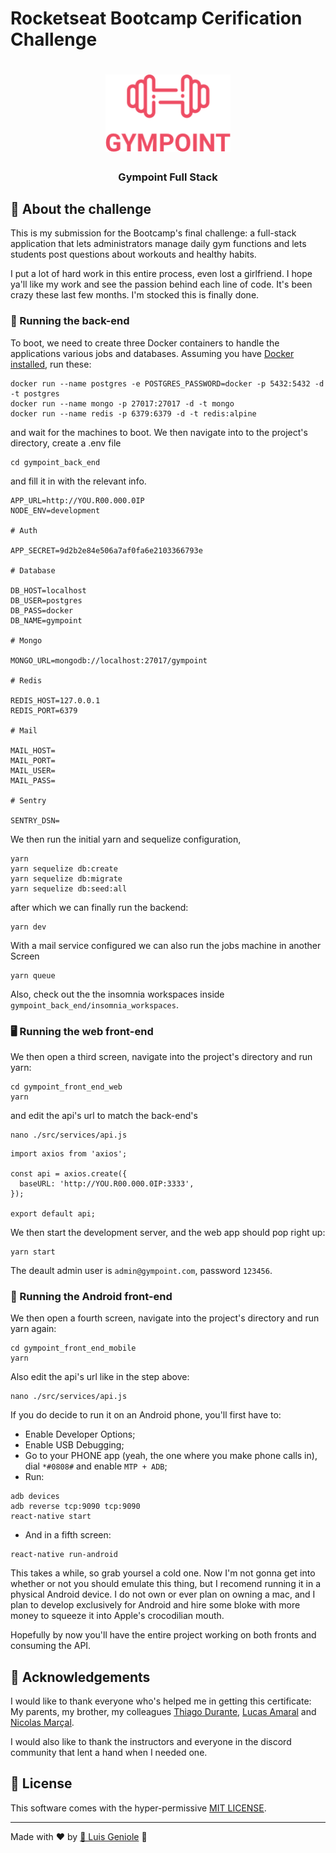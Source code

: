 # Rocketseat Bootcamp Cerification Challenge

<h1 align="center">
  <img alt="Gympoint" title="Gympoint" src=".github/logo.png" width="200px" />
</h1>

<h3 align="center">
  Gympoint Full Stack
</h3>

## 🚀 About the challenge

This is my submission for the Bootcamp's final challenge: a full-stack application
that lets administrators manage daily gym functions and lets students post questions
about workouts and healthy habits.

I put a lot of hard work in this entire process, even lost
a girlfriend. I hope ya'll like my work and see the passion behind each line of code.
It's been crazy these last few months. I'm stocked this is finally done.

### 🤖 Running the back-end

To boot, we need to create three Docker containers to handle the applications
various jobs and databases. Assuming you have
[Docker installed](https://docs.docker.com/install/), run these:

```
docker run --name postgres -e POSTGRES_PASSWORD=docker -p 5432:5432 -d -t postgres
docker run --name mongo -p 27017:27017 -d -t mongo
docker run --name redis -p 6379:6379 -d -t redis:alpine
```

and wait for the machines to boot. We then navigate into to the project's
directory, create a .env file

```
cd gympoint_back_end
```

and fill it in with the relevant info.

```
APP_URL=http://YOU.R00.000.0IP
NODE_ENV=development

# Auth

APP_SECRET=9d2b2e84e506a7af0fa6e2103366793e

# Database

DB_HOST=localhost
DB_USER=postgres
DB_PASS=docker
DB_NAME=gympoint

# Mongo

MONGO_URL=mongodb://localhost:27017/gympoint

# Redis

REDIS_HOST=127.0.0.1
REDIS_PORT=6379

# Mail

MAIL_HOST=
MAIL_PORT=
MAIL_USER=
MAIL_PASS=

# Sentry

SENTRY_DSN=
```

We then run the initial yarn and sequelize configuration,

```
yarn
yarn sequelize db:create
yarn sequelize db:migrate
yarn sequelize db:seed:all
```

after which we can finally run the backend:

```
yarn dev
```

With a mail service configured we can also run the jobs machine in another Screen

```
yarn queue
```

Also, check out the the insomnia workspaces inside `gympoint_back_end/insomnia_workspaces`.

### 🖥️ Running the web front-end

We then open a third screen, navigate into the project's directory and run yarn:

```
cd gympoint_front_end_web
yarn
```

and edit the api's url to match the back-end's

```
nano ./src/services/api.js
```

```
import axios from 'axios';

const api = axios.create({
  baseURL: 'http://YOU.R00.000.0IP:3333',
});

export default api;
```

We then start the development server, and the web app should pop right up:

```
yarn start
```

The deault admin user is `admin@gympoint.com`, password `123456`.

### 📱 Running the Android front-end

We then open a fourth screen, navigate into the project's directory and run yarn again:

```
cd gympoint_front_end_mobile
yarn
```

Also edit the api's url like in the step above:

```
nano ./src/services/api.js
```

If you do decide to run it on an Android phone, you'll first have to:

- Enable Developer Options;
- Enable USB Debugging;
- Go to your PHONE app (yeah, the one where you make phone calls in), dial
  `*#0808#` and enable `MTP + ADB`;
- Run:

```
adb devices
adb reverse tcp:9090 tcp:9090
react-native start
```

- And in a fifth screen:

```
react-native run-android
```

This takes a while, so grab yoursel a cold one. Now I'm not gonna get into whether
or not you should emulate this thing, but I recomend running it in a physical Android
device. I do not own or ever plan on owning a mac, and I plan to develop exclusively
for Android and hire some bloke with more money to squeeze it into Apple's crocodilian
mouth.

Hopefully by now you'll have the entire project working on both fronts and
consuming the API.

## 💖 Acknowledgements

I would like to thank everyone who's helped me in getting this certificate:
My parents, my brother, my colleagues [Thiago Durante](https://github.com/thdurante),
[Lucas Amaral](https://github.com/linkbolto) and [Nicolas Marçal](https://github.com/nicolasmarcal).

I would also like to thank the instructors and everyone in the discord community
that lent a hand when I needed one.

## 📝 License

This software comes with the hyper-permissive [MIT LICENSE](LICENSE.md).

---

Made with ♥ by [🕎 Luis Geniole](https://github.com/Librity) :wave:

